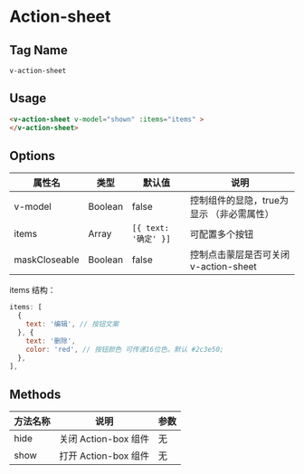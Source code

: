 # Action-sheet

## Tag Name

`v-action-sheet`

## Usage

```html
<v-action-sheet v-model="shown" :items="items" >
</v-action-sheet>
```

## Options

属性名   |    类型    |    默认值    |   说明
----    | ----      | ----        | ----    |
v-model  | Boolean | false |  控制组件的显隐，true为显示 （非必需属性）
items | Array |  `[{ text: '确定' }]` |  可配置多个按钮
maskCloseable| Boolean | false | 控制点击蒙层是否可关闭v-action-sheet


items 结构：
```js
items: [
  {
    text: '编辑', // 按钮文案
  }, {
    text: '删除',
    color: 'red', // 按钮颜色 可传递16位色。默认 #2c3e50;
  },
],

```

## Methods
方法名称   |    说明    |    参数    |
----    | ----      | ----        |
hide | 关闭 Action-box 组件 | 无
show | 打开 Action-box 组件 | 无
